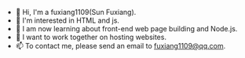 - 👋 Hi, I'm a fuxiang1109(Sun Fuxiang).
- 👀 I'm interested in HTML and js.
- 🌱 I am now learning about front-end web page building and Node.js.
- 💞 I want to work together on hosting websites.
- 📫 To contact me, please send an email to fuxiang1109@qq.com.
